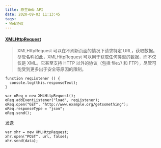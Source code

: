 ```yaml
---
title: 原生Web API
date: 2020-09-03 11:13:45
tags:
- Web协议
---
```

#### [XMLHttpRequest](https://developer.mozilla.org/zh-CN/docs/Web/API/XMLHttpRequest)
> XMLHttpRequest 可以在不刷新页面的情况下请求特定 URL，获取数据。尽管名称如此，XMLHttpRequest 可以用于获取任何类型的数据，而不仅仅是 XML。它甚至支持 HTTP 以外的协议（包括 file:// 和 FTP），尽管可能受到更多出于安全等原因的限制。
```
function reqListener () {
  console.log(this.responseText);
}

var oReq = new XMLHttpRequest();
oReq.addEventListener("load", reqListener);
oReq.open("GET", "http://www.example.org/getsomething");
oReq.responseType = "json";
oReq.send();
```
发送
```
var xhr = new XMLHttpRequest;
xhr.open("POST", url, false);
xhr.send(data);
```